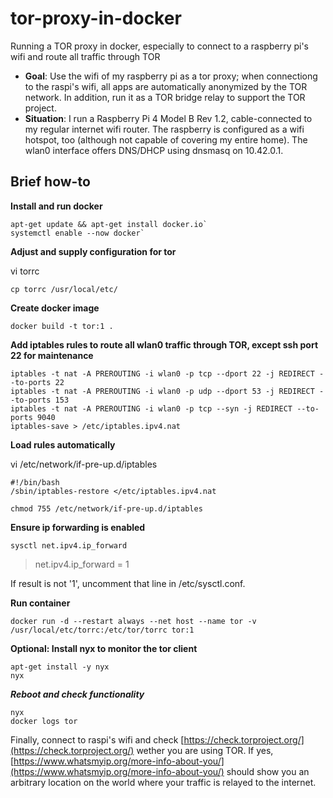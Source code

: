 # tor-proxy-in-docker
Running a TOR proxy in docker, especially to connect to a raspberry pi's wifi and route all traffic through TOR
- **Goal**: 
Use the wifi of my raspberry pi as a tor proxy; when connectiong to the raspi's wifi, all apps are automatically anonymized by the TOR network. In addition, run it as a TOR bridge relay to support the TOR project.
- **Situation**: I run a Raspberry Pi 4 Model B Rev 1.2, cable-connected to my regular internet wifi router. The raspberry is configured as a wifi hotspot, too (although not capable of covering my entire home). The wlan0 interface offers DNS/DHCP using dnsmasq on 10.42.0.1.

## Brief how-to
**Install and run docker**
```
apt-get update && apt-get install docker.io` 
systemctl enable --now docker`
```

**Adjust and supply configuration for tor**

vi torrc
```
cp torrc /usr/local/etc/
```


**Create docker image**
```
docker build -t tor:1 .
```

**Add iptables rules to route all wlan0 traffic through TOR, except ssh port 22 for maintenance**
```
iptables -t nat -A PREROUTING -i wlan0 -p tcp --dport 22 -j REDIRECT --to-ports 22
iptables -t nat -A PREROUTING -i wlan0 -p udp --dport 53 -j REDIRECT --to-ports 153
iptables -t nat -A PREROUTING -i wlan0 -p tcp --syn -j REDIRECT --to-ports 9040
iptables-save > /etc/iptables.ipv4.nat
```


**Load rules automatically**

vi /etc/network/if-pre-up.d/iptables
```
#!/bin/bash
/sbin/iptables-restore </etc/iptables.ipv4.nat
```
```
chmod 755 /etc/network/if-pre-up.d/iptables
```


**Ensure ip forwarding is enabled**
```
sysctl net.ipv4.ip_forward
```
> net.ipv4.ip_forward = 1

If result is not '1', uncomment that line in /etc/sysctl.conf.



**Run container**
```
docker run -d --restart always --net host --name tor -v /usr/local/etc/torrc:/etc/tor/torrc tor:1
```

**Optional: Install nyx to monitor the tor client**
```
apt-get install -y nyx
nyx
```

***Reboot and check functionality***
```
nyx
docker logs tor
```
Finally, connect to raspi's wifi and check [https://check.torproject.org/](https://check.torproject.org/) wether you are using TOR.
If yes, [https://www.whatsmyip.org/more-info-about-you/](https://www.whatsmyip.org/more-info-about-you/) should show you an arbitrary location on the world where your traffic is relayed to the internet.
